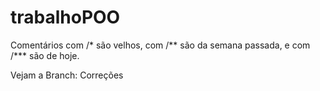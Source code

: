 # trabalhoPOO

Comentários com /* são velhos, com /** são da semana passada, e com /*** são de hoje.

Vejam a Branch: Correções
